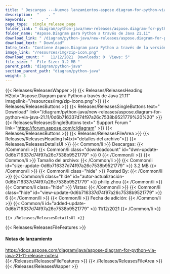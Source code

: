 ```yaml
---
title: " Descargas ---Nuevos lanzamientos-aspose.diagram-for-python-via-java-21.11 . "
description:  "    . " 
keywords:  "    . " 
page_type:  single_release_page
folder_link: " diagram/python-java/new-releases/aspose.diagram-for-python-via-java-21.11/"
folder_name: "Aspose.Diagram para Python a través de Java 21.11"
download_link: " /diagram/python-java/new-releases/aspose.diagram-for-python-via-java-21.11/0d6b716337d74f97a26c7538b9521779"
download_text: " Download"
Intro_text: "Contiene Aspose.Diagram para Python a través de la versión Java 21.11."
image_link: "/resources/img/zip-icon.png"
download_count: "   11/12/2021  Downloads: 0  Views: 5"
file_size: "  File Size: 3.2 MB "
parent_path: "diagram/python-java"
section_parent_path: "diagram/python-java"
weight: 3
---
```


{{< Releases/ReleasesWapper >}}
  {{< Releases/ReleasesHeading H2txt="Aspose.Diagram para Python a través de Java 21.11" imagelink="/resources/img/zip-icono.png">}}
  {{< Releases/ReleasesButtons >}}
    {{< Releases/ReleasesSingleButtons text=" Download" link="/diagram/python-java/new-releases/aspose.diagram-for-python-via-java-21.11/0d6b716337d74f97a26c7538b9521779%20%20" >}}
    {{< Releases/ReleasesSingleButtons text=" Support Forum " link="https://forum.aspose.com/c/diagram" >}}
  {{< Releases/ReleasesButtons >}}
  {{< Releases/ReleasesFileArea >}}
    {{< Releases/ReleasesHeading h4txt="detalles del archivo">}}
    {{< Releases/ReleasesDetailsUl >}}
            {{< Common/li >}} Descargas: {{< /Common/li >}}
      {{< Common/li class="downloadcount" id="dwn-update-0d6b716337d74f97a26c7538b9521779" >}} 0 {{< /Common/li >}}
      {{< Common/li >}} Tamaño del archivo: {{< /Common/li >}}
      {{< Common/li id="size-update-0d6b716337d74f97a26c7538b9521779" >}} 3.2 MB {{< /Common/li >}} 
      {{< Common/li  class="hide" >}} Posted By: {{< /Common/li >}} 
      {{< Common/li class="hide" id="autor-actualización-0d6b716337d74f97a26c7538b9521779" >}} philip.zhou {{< /Common/li >}}
      {{< Common/li class="hide" >}} Vistas: {{< /Common/li >}}
      {{< Common/li class="hide" id="view-update-0d6b716337d74f97a26c7538b9521779" >}} 6 {{< /Common/li >}}
      {{< Common/li >}} Fecha de adición: {{< /Common/li >}}
      {{< Common/li id="added-update-0d6b716337d74f97a26c7538b9521779" >}} 11/12/2021 {{< /Common/li >}} 

    {{< /Releases/ReleasesDetailsUl >}}

  {{< Releases/ReleasesFileFeatures >}}
      <h4>Notas de lanzamiento</h4><div> <a href="https://docs.aspose.com/diagram/java/aspose-diagram-for-python-via-java-21-11-release-notes/">https://docs.aspose.com/diagram/java/aspose-diagram-for-python-via-java-21-11-release-notes/</a></div>
  {{< /Releases/ReleasesFileFeatures >}}
 {{< /Releases/ReleasesFileArea >}}
{{< /Releases/ReleasesWapper >}}



